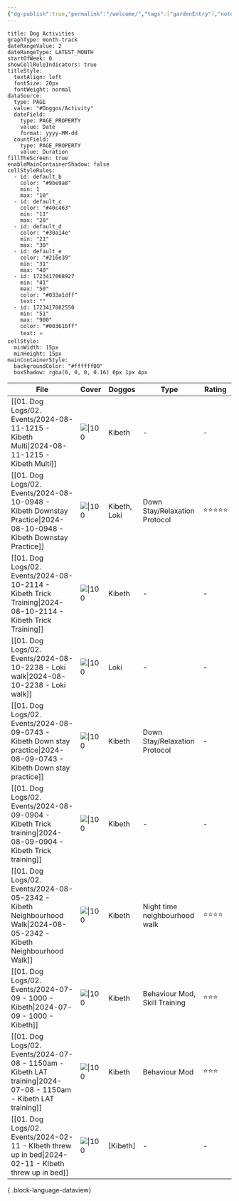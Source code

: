 ```yaml
---
{"dg-publish":true,"permalink":"/welcome/","tags":["gardenEntry"],"noteIcon":"","created":"2024-08-11T13:48:36.274-03:00","updated":"2024-08-11T20:14:16.079-03:00"}
---
```



```contributionGraph
title: Dog Activities
graphType: month-track
dateRangeValue: 2
dateRangeType: LATEST_MONTH
startOfWeek: 0
showCellRuleIndicators: true
titleStyle:
  textAlign: left
  fontSize: 20px
  fontWeight: normal
dataSource:
  type: PAGE
  value: "#Doggos/Activity"
  dateField:
    type: PAGE_PROPERTY
    value: Date
    format: yyyy-MM-dd
  countField:
    type: PAGE_PROPERTY
    value: Duration
fillTheScreen: true
enableMainContainerShadow: false
cellStyleRules:
  - id: default_b
    color: "#9be9a8"
    min: 1
    max: "10"
  - id: default_c
    color: "#40c463"
    min: "11"
    max: "20"
  - id: default_d
    color: "#30a14e"
    min: "21"
    max: "30"
  - id: default_e
    color: "#216e39"
    min: "31"
    max: "40"
  - id: 1723417068927
    min: "41"
    max: "50"
    color: "#033a1dff"
    text: ""
  - id: 1723417082550
    min: "51"
    max: "900"
    color: "#00361bff"
    text: ⭐️
cellStyle:
  minWidth: 15px
  minHeight: 15px
mainContainerStyle:
  backgroundColor: "#ffffff00"
  boxShadow: rgba(0, 0, 0, 0.16) 0px 1px 4px

```

| File                                                                                                                    | Cover        | Doggos       | Type                          | Rating     |
| ----------------------------------------------------------------------------------------------------------------------- | ------------ | ------------ | ----------------------------- | ---------- |
| [[01. Dog Logs/02. Events/2024-08-11-1215 - Kibeth Multi\|2024-08-11-1215 - Kibeth Multi]]                           | ![\|100](\-) | Kibeth       | \-                            | \-         |
| [[01. Dog Logs/02. Events/2024-08-10-0948 - Kibeth Downstay Practice\|2024-08-10-0948 - Kibeth Downstay Practice]]   | ![\|100](\-) | Kibeth, Loki | Down Stay/Relaxation Protocol | ⭐️⭐️⭐️⭐️⭐️ |
| [[01. Dog Logs/02. Events/2024-08-10-2114 - Kibeth Trick Training\|2024-08-10-2114 - Kibeth Trick Training]]         | ![\|100](\-) | Kibeth       | \-                            | \-         |
| [[01. Dog Logs/02. Events/2024-08-10-2238 - Loki walk\|2024-08-10-2238 - Loki walk]]                                 | ![\|100](\-) | Loki         | \-                            | \-         |
| [[01. Dog Logs/02. Events/2024-08-09-0743 - Kibeth Down stay practice\|2024-08-09-0743 - Kibeth Down stay practice]] | ![\|100](\-) | Kibeth       | Down Stay/Relaxation Protocol | \-         |
| [[01. Dog Logs/02. Events/2024-08-09-0904 - Kibeth Trick training\|2024-08-09-0904 - Kibeth Trick training]]         | ![\|100](\-) | Kibeth       | \-                            | \-         |
| [[01. Dog Logs/02. Events/2024-08-05-2342 - Kibeth Neighbourhood Walk\|2024-08-05-2342 - Kibeth Neighbourhood Walk]] | ![\|100](\-) | Kibeth       | Night time neighbourhood walk | ⭐️⭐️⭐️⭐️   |
| [[01. Dog Logs/02. Events/2024-07-09 - 1000 - Kibeth\|2024-07-09 - 1000 - Kibeth]]                                   | ![\|100](\-) | Kibeth       | Behaviour Mod, Skill Training | ⭐️⭐️⭐️     |
| [[01. Dog Logs/02. Events/2024-07-08 - 1150am - Kibeth LAT training\|2024-07-08 - 1150am - Kibeth LAT training]]     | ![\|100](\-) | Kibeth       | Behaviour Mod                 | ⭐️⭐️⭐️     |
| [[01. Dog Logs/02. Events/2024-02-11 - KIbeth threw up in bed\|2024-02-11 - KIbeth threw up in bed]]                 | ![\|100](\-) | [Kibeth]     | \-                            | \-         |

{ .block-language-dataview}
